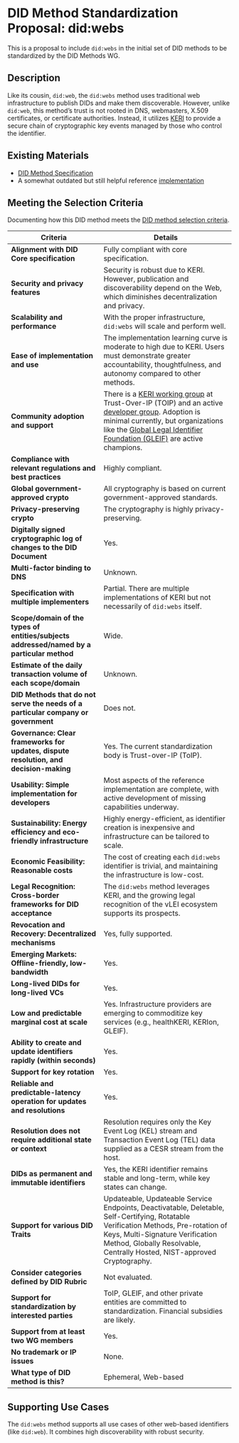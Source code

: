 # DID Method Standardization Proposal: did:webs

This is a proposal to include `did:webs` in the initial set of DID methods to be standardized by the DID Methods WG.

## Description

Like its cousin, `did:web`, the `did:webs` method uses traditional web infrastructure to publish DIDs and make them discoverable. However, unlike `did:web`, this method’s trust is not rooted in DNS, webmasters, X.509 certificates, or certificate authorities. Instead, it utilizes [KERI](https://trustoverip.github.io/tswg-keri-specification/) to provide a secure chain of cryptographic key events managed by those who control the identifier.

## Existing Materials

* [DID Method Specification](https://trustoverip.github.io/tswg-did-method-webs-specification/)
* A somewhat outdated but still helpful reference [implementation](https://github.com/hyperledger-labs/did-webs-resolver)

## Meeting the Selection Criteria

Documenting how this DID method meets the [DID method selection criteria](../selection-criteria/).

| **Criteria** | **Details** |
|--------------|-------------|
| **Alignment with DID Core specification** | Fully compliant with core specification. |
| **Security and privacy features** | Security is robust due to KERI. However, publication and discoverability depend on the Web, which diminishes decentralization and privacy. |
| **Scalability and performance** | With the proper infrastructure, `did:webs` will scale and perform well. |
| **Ease of implementation and use** | The implementation learning curve is moderate to high due to KERI. Users must demonstrate greater accountability, thoughtfulness, and autonomy compared to other methods. |
| **Community adoption and support** | There is a [KERI working group](https://www.trustoverip.org/our-work/working-groups/) at Trust-Over-IP (TOIP) and an active [developer group](https://github.com/WebOfTrust/keri). Adoption is minimal currently, but organizations like the [Global Legal Identifier Foundation (GLEIF)](https://www.gleif.org/en) are active champions. |
| **Compliance with relevant regulations and best practices** | Highly compliant. |
| **Global government-approved crypto** | All cryptography is based on current government-approved standards. |
| **Privacy-preserving crypto** | The cryptography is highly privacy-preserving. |
| **Digitally signed cryptographic log of changes to the DID Document** | Yes. |
| **Multi-factor binding to DNS** | Unknown. |
| **Specification with multiple implementers** | Partial. There are multiple implementations of KERI but not necessarily of `did:webs` itself. |
| **Scope/domain of the types of entities/subjects addressed/named by a particular method** | Wide. |
| **Estimate of the daily transaction volume of each scope/domain** | Unknown. |
| **DID Methods that do not serve the needs of a particular company or government** | Does not. |
| **Governance: Clear frameworks for updates, dispute resolution, and decision-making** | Yes. The current standardization body is Trust-over-IP (ToIP). |
| **Usability: Simple implementation for developers** | Most aspects of the reference implementation are complete, with active development of missing capabilities underway. |
| **Sustainability: Energy efficiency and eco-friendly infrastructure** | Highly energy-efficient, as identifier creation is inexpensive and infrastructure can be tailored to scale. |
| **Economic Feasibility: Reasonable costs** | The cost of creating each `did:webs` identifier is trivial, and maintaining the infrastructure is low-cost. |
| **Legal Recognition: Cross-border frameworks for DID acceptance** | The `did:webs` method leverages KERI, and the growing legal recognition of the vLEI ecosystem supports its prospects. |
| **Revocation and Recovery: Decentralized mechanisms** | Yes, fully supported. |
| **Emerging Markets: Offline-friendly, low-bandwidth** | Yes. |
| **Long-lived DIDs for long-lived VCs** | Yes. |
| **Low and predictable marginal cost at scale** | Yes. Infrastructure providers are emerging to commoditize key services (e.g., healthKERI, KERIon, GLEIF). |
| **Ability to create and update identifiers rapidly (within seconds)** | Yes. |
| **Support for key rotation** | Yes. |
| **Reliable and predictable-latency operation for updates and resolutions** | Yes. |
| **Resolution does not require additional state or context** | Resolution requires only the Key Event Log (KEL) stream and Transaction Event Log (TEL) data supplied as a CESR stream from the host. |
| **DIDs as permanent and immutable identifiers** | Yes, the KERI identifier remains stable and long-term, while key states can change. |
| **Support for various DID Traits** | Updateable, Updateable Service Endpoints, Deactivatable, Deletable, Self-Certifying, Rotatable Verification Methods, Pre-rotation of Keys, Multi-Signature Verification Method, Globally Resolvable, Centrally Hosted, NIST-approved Cryptography. |
| **Consider categories defined by DID Rubric** | Not evaluated. |
| **Support for standardization by interested parties** | ToIP, GLEIF, and other private entities are committed to standardization. Financial subsidies are likely. |
| **Support from at least two WG members** | Yes. |
| **No trademark or IP issues** | None. |
| **What type of DID method is this?** | Ephemeral, Web-based |

## Supporting Use Cases

The `did:webs` method supports all use cases of other web-based identifiers (like `did:web`). It combines high discoverability with robust security.